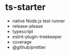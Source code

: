 # ts-starter

- native Node.js test runner
- release-please
- typescript
- eslint-plugin-treekeeper
- coverage
- @github/prettier
